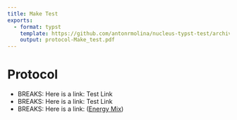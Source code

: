```yaml
---
title: Make Test
exports:
  - format: typst
    template: https://github.com/antonrmolina/nucleus-typst-test/archive/refs/heads/main.zip
    output: protocol-Make_test.pdf
---
```


# Protocol

- BREAKS: Here is a link: Test Link
- BREAKS: Here is a link: Test Link
- BREAKS: Here is a link: (<a href="https://sitandr.github.io/typst-examples-book/book/getting_started.html">Energy Mix</a>)